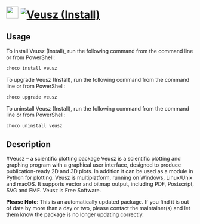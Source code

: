 ﻿# <img src="https://cdn.jsdelivr.net/gh/mkevenaar/chocolatey-packages@ad615a27dbe925cf5030c597e0ffc54cd7e1028b/icons/veusz.png" width="32" height="32"/> [![Veusz (Install)](https://img.shields.io/chocolatey/v/veusz.svg?label=Veusz+(Install))](https://chocolatey.org/packages/veusz)

## Usage
To install Veusz (Install), run the following command from the command line or from PowerShell:
```powershell
choco install veusz
```

To upgrade Veusz (Install), run the following command from the command line or from PowerShell:
```powershell
choco upgrade veusz
```

To uninstall Veusz (Install), run the following command from the command line or from PowerShell:
```powershell
choco uninstall veusz
```

## Description
#Veusz – a scientific plotting package
Veusz is a scientific plotting and graphing program with a graphical user interface, designed to produce publication-ready 2D and 3D plots. In addition it can be used as a module in Python for plotting. Veusz is multiplatform, running on Windows, Linux/Unix and macOS. It supports vector and bitmap output, including PDF, Postscript, SVG and EMF. Veusz is Free Software.


**Please Note**: This is an automatically updated package. If you find it is
out of date by more than a day or two, please contact the maintainer(s) and
let them know the package is no longer updating correctly.

